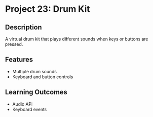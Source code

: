 # Project 23: Drum Kit

## Description
A virtual drum kit that plays different sounds when keys or buttons are pressed.

## Features
- Multiple drum sounds
- Keyboard and button controls

## Learning Outcomes
- Audio API
- Keyboard events
